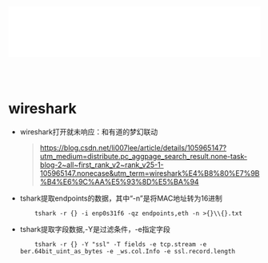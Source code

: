 <iframe id='head' align="center" width="100%" height="100" src="others_show.html"  frameborder="no" border="0" marginwidth="0" marginheight="px" scrolling="no" ></iframe>

<style>
    .iframe{margin:0 auto;}
</style>
<script src="https://code.jquery.com/jquery-3.1.1.min.js"></script>
<script>
    var oDiv = document.getElementById('head');
    oDiv.style.position = 'fixed'; oDiv.style.top = '0px'; oDiv.style.left = '0px'; oDiv.style.backgroundColor = 'rgba(255,255,255,0)';
    document.querySelector("body > div > h1 > a").innerHTML=''
    document.title="others/wireshark";
</script>
<br><br>

<!-- ___________________________________________ -->
<!-- ___________________________________________ -->

# wireshark

* wireshark打开就未响应：和有道的梦幻联动
    > <https://blog.csdn.net/li007lee/article/details/105965147?utm_medium=distribute.pc_aggpage_search_result.none-task-blog-2~all~first_rank_v2~rank_v25-1-105965147.nonecase&utm_term=wireshark%E4%B8%80%E7%9B%B4%E6%9C%AA%E5%93%8D%E5%BA%94>

* tshark提取endpoints的数据，其中“-n”是将MAC地址转为16进制
    ```
        tshark -r {} -i enp0s31f6 -qz endpoints,eth -n >{}\\{}.txt
    ```

* tshark提取字段数据,-Y是过滤条件，-e指定字段
    ```
        tshark -r {} -Y "ssl" -T fields -e tcp.stream -e ber.64bit_uint_as_bytes -e _ws.col.Info -e ssl.record.length
    ```
